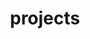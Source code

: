 ---
title: "projects"
descrption: "My completed and ongoing projects"
groupByYear: false

cascade:
    showAuthor: false
    showDate: true
    showReadingTime: true
    showTableOfContents: true
    showSummary: true
---